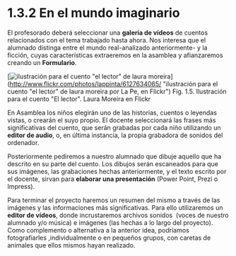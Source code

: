 # 1.3.2 En el mundo imaginario

El profesorado deberá seleccionar una **galería de vídeos** de cuentos relacionados con el tema trabajado hasta ahora. Nos interesa que el alumnado distinga entre el mundo real-analizado anteriormente- y la ficción, cuyas características extraeremos en la asamblea y afianzaremos creando un **Formulario**.


[![ilustración para el cuento "el lector" de laura moreira](https://farm7.staticflickr.com/6189/6127634065_043e19ea14.jpg)](http://www.flickr.com/photos/lappinta/6127634065/ "ilustración para el cuento "el lector" de laura moreira por La Pe, en Flickr") Fig. 1.5. Ilustración para el cuento "El lector". Laura Moreira en Flickr


En Asamblea los niños elegirán uno de las historias, cuentos o leyendas vistas, o crearán el suyo propio. El docente seleccionará las frases más significativas del cuento, que serán grabadas por cada niño utilizando un **editor de audio**, o, en última instancia, la propia grabadora de sonidos del ordenador.

Posteriormente pediremos a nuestro alumnado que dibuje aquello que ha descrito en su parte del cuento. Los dibujos serán escaneados para que sus imágenes, las grabaciones hechas anteriormente, y el texto escrito por el docente, sirvan para **elaborar una presentación** (Power Point, Prezi o Impress).

Para terminar el proyecto haremos un resumen del mismo a través de las imágenes y las informaciones más significativas. Para ello utilizaremos un **editor de vídeos**, donde incrustaremos archivos sonidos  (voces de nuestro alumnado y/o música) e imágenes (las hechas a lo largo del proyecto). Como complemento o alternativa a la anterior idea, podríamos fotografiarles ,individualmente o en pequeños grupos, con caretas de animales que ellos mismos hayan realizado.

